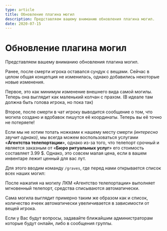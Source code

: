 ```yaml
---
type: article
title: Обновление плагина могил
description: Представляем вашему вниманию обновления плагина могил.
date: 2020-07-15
---
```


# Обновление плагина могил

Представляем вашему вниманию обновления плагина могил.

Ранее, после смерти игрока оставался сундук с вещами. Сейчас в целом общая концепция не изменилась, однако добавились некоторые новые изменения.

Первое, это как минимум изменение внешнего вида самой могилы. Теперь она выглядит как маленький колчан с прахом. (В идеале там должна быть голова игрока, но пока так)

Второе, после смерти в чат игроку выводится сообщение о том, что могила создано и вдобавок пишутся её координаты. Теперь вы её точно не потеряете!

Если мы не хотим топать ножками к нашему месту смерти *(интересно звучит однако)*, мы всегда можем воспользоваться услугами «**Агентства телепортации**», однако из-за того, что телепорт срочный и является заказным от «**Бюро ритуальных услуг**» его стоимость составляет 3.99 $. Однако, это совсем малая цена, если в вашем инвентаре лежит ценный для вас лут.

Для этого вводим команду `/graves`, где перед нами открывается список всех наших могил:

После нажатия на могилу ЛКМ «Агентство телепортации» выполняет мгновенный телепорт, средства списываются автоматически.

Сама могила выглядит примерно таким же образом как и список, количество ячеек автоматически увеличивается в зависимости от вещей игрока.

Если у Вас будут вопросы, задавайте ближайшим администраторам которые будут онлайн, либо в сообщения группы.